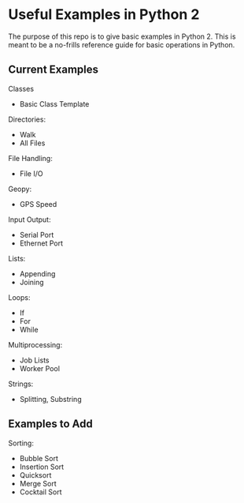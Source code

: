 # Useful Examples in Python 2 #
The purpose of this repo is to give basic examples in Python 2. This is meant to be a no-frills reference guide for basic operations in Python. 

## Current Examples ##
Classes
- Basic Class Template

Directories:
- Walk
- All Files

File Handling:  
- File I/O

Geopy:
- GPS Speed

Input Output:
- Serial Port
- Ethernet Port

Lists:
- Appending
- Joining

Loops:
- If
- For
- While

Multiprocessing:
- Job Lists
- Worker Pool 

Strings:
- Splitting, Substring

## Examples to Add ##
Sorting:
- Bubble Sort
- Insertion Sort
- Quicksort
- Merge Sort
- Cocktail Sort